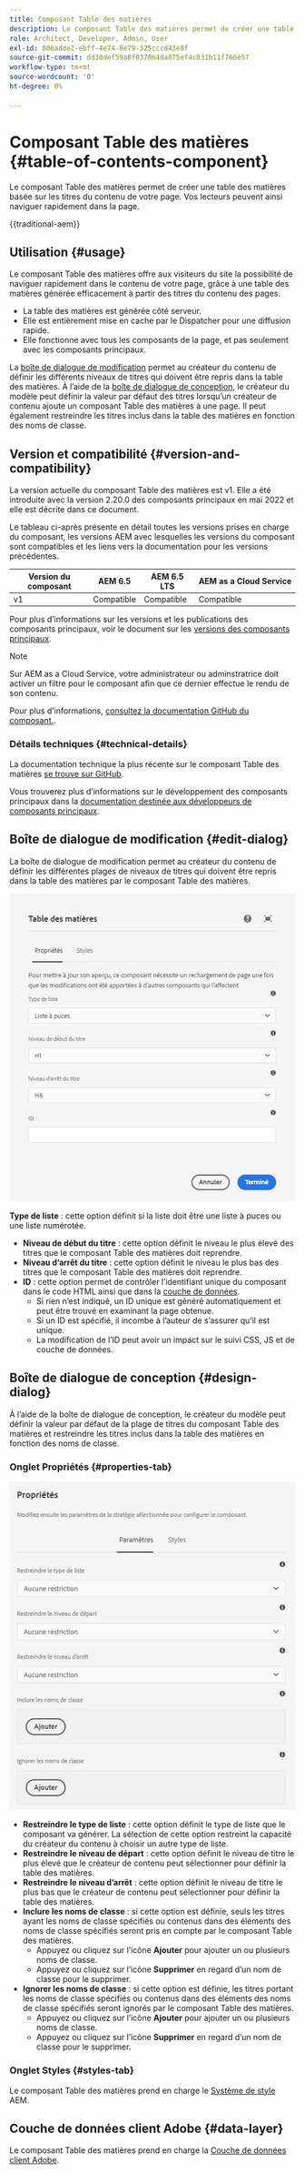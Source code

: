```yaml
---
title: Composant Table des matières
description: Le composant Table des matières permet de créer une table des matières basée sur les titres du contenu de votre page. Vos lecteurs peuvent ainsi naviguer rapidement dans la page.
role: Architect, Developer, Admin, User
exl-id: 006adde2-ebff-4e74-8e79-325cccd43e8f
source-git-commit: dd30def59a8f037864da875ef4c831b11f766e57
workflow-type: tm+mt
source-wordcount: '0'
ht-degree: 0%

---
```



# Composant Table des matières {#table-of-contents-component}

Le composant Table des matières permet de créer une table des matières basée sur les titres du contenu de votre page. Vos lecteurs peuvent ainsi naviguer rapidement dans la page.

{{traditional-aem}}

## Utilisation {#usage}

Le composant Table des matières offre aux visiteurs du site la possibilité de naviguer rapidement dans le contenu de votre page, grâce à une table des matières générée efficacement à partir des titres du contenu des pages.

* La table des matières est générée côté serveur.
* Elle est entièrement mise en cache par le Dispatcher pour une diffusion rapide.
* Elle fonctionne avec tous les composants de la page, et pas seulement avec les composants principaux.

La [boîte de dialogue de modification](#edit-dialog) permet au créateur du contenu de définir les différents niveaux de titres qui doivent être repris dans la table des matières. À l’aide de la [boîte de dialogue de conception](#design-dialog), le créateur du modèle peut définir la valeur par défaut des titres lorsqu’un créateur de contenu ajoute un composant Table des matières à une page. Il peut également restreindre les titres inclus dans la table des matières en fonction des noms de classe.

## Version et compatibilité {#version-and-compatibility}

La version actuelle du composant Table des matières est v1. Elle a été introduite avec la version 2.20.0 des composants principaux en mai 2022 et elle est décrite dans ce document.

Le tableau ci-après présente en détail toutes les versions prises en charge du composant, les versions AEM avec lesquelles les versions du composant sont compatibles et les liens vers la documentation pour les versions précédentes.

| Version du composant | AEM 6.5 | AEM 6.5 LTS | AEM as a Cloud Service |
|---|---|---|---|
| v1 | Compatible | Compatible | Compatible |

Pour plus d’informations sur les versions et les publications des composants principaux, voir le document sur les [versions des composants principaux](/help/versions.md).

>[!NOTE]
>
>Sur AEM as a Cloud Service, votre administrateur ou adminstratrice doit activer un filtre pour le composant afin que ce dernier effectue le rendu de son contenu.
>
>Pour plus d’informations, [consultez la documentation GitHub du composant.](https://adobe.com/go/aem_cmp_tech_tableofcontents_v1_fr).

### Détails techniques {#technical-details}

La documentation technique la plus récente sur le composant Table des matières [se trouve sur GitHub](https://adobe.com/go/aem_cmp_tech_tableofcontents_v1_fr).

Vous trouverez plus d’informations sur le développement des composants principaux dans la [documentation destinée aux développeurs de composants principaux](/help/developing/overview.md).

## Boîte de dialogue de modification {#edit-dialog}

La boîte de dialogue de modification permet au créateur du contenu de définir les différentes plages de niveaux de titres qui doivent être repris dans la table des matières par le composant Table des matières.

![Boîte de dialogue de modification du composant Table des matières](/help/assets/tableofcontents-edit.png)

**Type de liste** : cette option définit si la liste doit être une liste à puces ou une liste numérotée.
* **Niveau de début du titre** : cette option définit le niveau le plus élevé des titres que le composant Table des matières doit reprendre.
* **Niveau d’arrêt du titre** : cette option définit le niveau le plus bas des titres que le composant Table des matières doit reprendre.
* **ID** : cette option permet de contrôler l’identifiant unique du composant dans le code HTML ainsi que dans la [couche de données](/help/developing/data-layer/overview.md).
   * Si rien n’est indiqué, un ID unique est généré automatiquement et peut être trouvé en examinant la page obtenue.
   * Si un ID est spécifié, il incombe à l’auteur de s’assurer qu’il est unique.
   * La modification de l’ID peut avoir un impact sur le suivi CSS, JS et de couche de données.

## Boîte de dialogue de conception {#design-dialog}

À l’aide de la boîte de dialogue de conception, le créateur du modèle peut définir la valeur par défaut de la plage de titres du composant Table des matières et restreindre les titres inclus dans la table des matières en fonction des noms de classe.

### Onglet Propriétés {#properties-tab}

![Boîte de dialogue de conception du composant Recherche rapide](/help/assets/tableofcontents-design.png)

* **Restreindre le type de liste** : cette option définit le type de liste que le composant va générer. La sélection de cette option restreint la capacité du créateur du contenu à choisir un autre type de liste.
* **Restreindre le niveau de départ** : cette option définit le niveau de titre le plus élevé que le créateur de contenu peut sélectionner pour définir la table des matières.
* **Restreindre le niveau d’arrêt** : cette option définit le niveau de titre le plus bas que le créateur de contenu peut sélectionner pour définir la table des matières.
* **Inclure les noms de classe** : si cette option est définie, seuls les titres ayant les noms de classe spécifiés ou contenus dans des éléments des noms de classe spécifiés seront pris en compte par le composant Table des matières.
   * Appuyez ou cliquez sur l’icône **Ajouter** pour ajouter un ou plusieurs noms de classe.
   * Appuyez ou cliquez sur l’icône **Supprimer** en regard d’un nom de classe pour le supprimer.
* **Ignorer les noms de classe** : si cette option est définie, les titres portant les noms de classe spécifiés ou contenus dans des éléments des noms de classe spécifiés seront ignorés par le composant Table des matières.
   * Appuyez ou cliquez sur l’icône **Ajouter** pour ajouter un ou plusieurs noms de classe.
   * Appuyez ou cliquez sur l’icône **Supprimer** en regard d’un nom de classe pour le supprimer.

### Onglet Styles {#styles-tab}

Le composant Table des matières prend en charge le [Système de style](/help/get-started/authoring.md#component-styling) AEM.

## Couche de données client Adobe {#data-layer}

Le composant Table des matières prend en charge la [Couche de données client Adobe](/help/developing/data-layer/overview.md).
